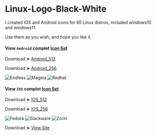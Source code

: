 # Linux-Logo-Black-White
I created IOS and Android icons for 65 Linux distros, included windows10 and windows11.

Use them as you wish, and hope you like it. 

#### View `Android` complet [Icon Set](https://github.com/chris1111/Linux-Logo-Black-White/blob/main/View-Set-Android.md)

Download ➤ [Android_512](https://github.com/chris1111/Linux-Logo-Black-White/releases/download/V1/Android_512.zip)

Download ➤ [Android_256](https://github.com/chris1111/Linux-Logo-Black-White/releases/download/V1/Android_256.zip) 

![Endless](https://github.com/chris1111/Linux-Logo-Black-White/assets/6248794/6ff6805f-a66e-4974-9077-704b0b0c4de0) ![Mageia
](https://github.com/chris1111/Linux-Logo-Black-White/assets/6248794/d93f5d9f-115a-4337-b462-af5030dadd19) ![Redhat](https://github.com/chris1111/Linux-Logo-Black-White/assets/6248794/b8a2888d-acec-4893-9b93-3067fc5021c3)



#### View `IOS` complet [Icon Set](https://github.com/chris1111/Linux-Logo-Black-White/blob/main/View-Set-IOS.md)
 
Download ➤ [IOS_512](https://github.com/chris1111/Linux-Logo-Black-White/releases/download/V1/IOS_512.zip)

Download ➤ [IOS_256](https://github.com/chris1111/Linux-Logo-Black-White/releases/download/V1/IOS_256.zip)

![Fedora](https://github.com/chris1111/Linux-Logo-Black-White/assets/6248794/51cb5366-1858-400d-bcc7-2feec1c2eece) ![Slackware](https://github.com/chris1111/Linux-Logo-Black-White/assets/6248794/6d2a60d1-e9e0-4b1c-b030-8d9ff1e0f5c3) ![Zorin](https://github.com/chris1111/Linux-Logo-Black-White/assets/6248794/23fbc460-0fbb-46ac-8d2c-7ce0c605112b)


Download ➤ [View Site](https://chris1111.github.io/Linux-Logo-Black-White/)



  



